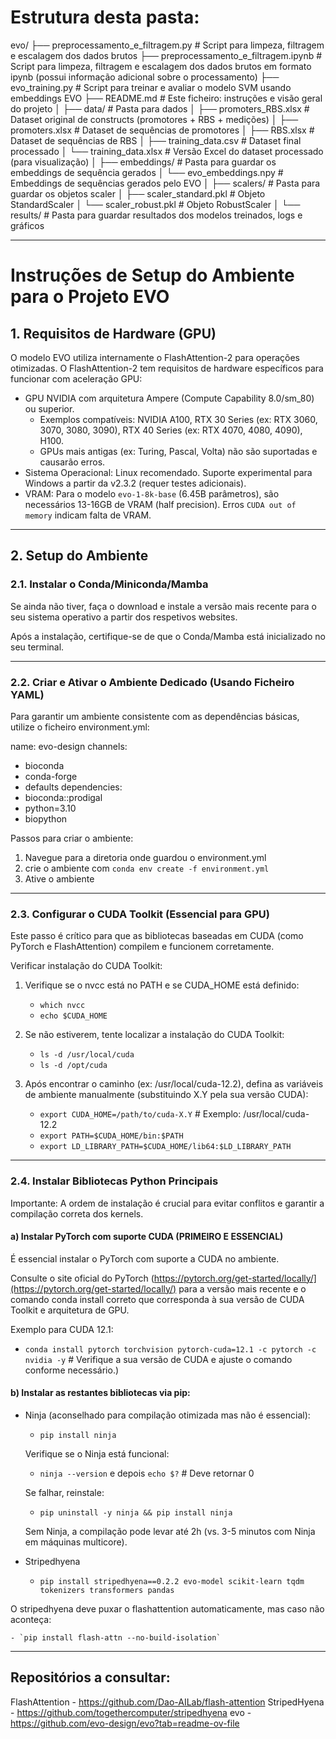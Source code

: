 # Estrutura desta pasta:

evo/
├── preprocessamento_e_filtragem.py             # Script para limpeza, filtragem e escalagem dos dados brutos
├── preprocessamento_e_filtragem.ipynb          # Script para limpeza, filtragem e escalagem dos dados brutos em formato ipynb (possui informação adicional sobre o processamento)
├── evo_training.py                             # Script para treinar e avaliar o modelo SVM usando embeddings EVO
├── README.md                                   # Este ficheiro: instruções e visão geral do projeto
│
├── data/                                       # Pasta para dados
│   ├── promoters_RBS.xlsx                      # Dataset original de constructs (promotores + RBS + medições)
│   ├── promoters.xlsx                          # Dataset de sequências de promotores
│   ├── RBS.xlsx                                # Dataset de sequências de RBS
│   ├── training_data.csv                       # Dataset final processado
│   └── training_data.xlsx                      # Versão Excel do dataset processado (para visualização)
│
├── embeddings/                                 # Pasta para guardar os embeddings de sequência gerados
│   └── evo_embeddings.npy                      # Embeddings de sequências gerados pelo EVO
│
├── scalers/                                    # Pasta para guardar os objetos scaler
│   ├── scaler_standard.pkl                     # Objeto StandardScaler
│   └── scaler_robust.pkl                       # Objeto RobustScaler
│
└── results/                                    # Pasta para guardar resultados dos modelos treinados, logs e gráficos

---

# Instruções de Setup do Ambiente para o Projeto EVO


## 1. Requisitos de Hardware (GPU)

O modelo EVO utiliza internamente o FlashAttention-2 para operações otimizadas. O FlashAttention-2 tem requisitos de hardware específicos para funcionar com aceleração GPU:

- GPU NVIDIA com arquitetura Ampere (Compute Capability 8.0/sm_80) ou superior.
  - Exemplos compatíveis: NVIDIA A100, RTX 30 Series (ex: RTX 3060, 3070, 3080, 3090), RTX 40 Series (ex: RTX 4070, 4080, 4090), H100.
  - GPUs mais antigas (ex: Turing, Pascal, Volta) não são suportadas e causarão erros.
- Sistema Operacional: Linux recomendado. Suporte experimental para Windows a partir da v2.3.2 (requer testes adicionais).
- VRAM: Para o modelo `evo-1-8k-base` (6.45B parâmetros), são necessários 13-16GB de VRAM (half precision). Erros `CUDA out of memory` indicam falta de VRAM.


---


## 2. Setup do Ambiente

### 2.1. Instalar o Conda/Miniconda/Mamba

Se ainda não tiver, faça o download e instale a versão mais recente para o seu sistema operativo a partir dos respetivos websites.

Após a instalação, certifique-se de que o Conda/Mamba está inicializado no seu terminal.

---

### 2.2. Criar e Ativar o Ambiente Dedicado (Usando Ficheiro YAML)

Para garantir um ambiente consistente com as dependências básicas, utilize o ficheiro environment.yml:

name: evo-design
channels:
  - bioconda
  - conda-forge
  - defaults
dependencies:
  - bioconda::prodigal
  - python=3.10
  - biopython



Passos para criar o ambiente:

1. Navegue para a diretoria onde guardou o environment.yml
2. crie o ambiente com `conda env create -f environment.yml`
3. Ative o ambiente
   
---

### 2.3. Configurar o CUDA Toolkit (Essencial para GPU)

Este passo é crítico para que as bibliotecas baseadas em CUDA (como PyTorch e FlashAttention) compilem e funcionem corretamente.

Verificar instalação do CUDA Toolkit:

1. Verifique se o nvcc está no PATH e se CUDA_HOME está definido:

	- `which nvcc`
	- `echo $CUDA_HOME`
   
2. Se não estiverem, tente localizar a instalação do CUDA Toolkit:

	- `ls -d /usr/local/cuda`
	- `ls -d /opt/cuda`
   
3. Após encontrar o caminho (ex: /usr/local/cuda-12.2), defina as variáveis de ambiente manualmente (substituindo X.Y pela sua versão CUDA):

	- `export CUDA_HOME=/path/to/cuda-X.Y` # Exemplo: /usr/local/cuda-12.2
	- `export PATH=$CUDA_HOME/bin:$PATH`
	- `export LD_LIBRARY_PATH=$CUDA_HOME/lib64:$LD_LIBRARY_PATH`
   
---

### 2.4. Instalar Bibliotecas Python Principais

Importante: A ordem de instalação é crucial para evitar conflitos e garantir a compilação correta dos kernels.


#### a) Instalar PyTorch com suporte CUDA (PRIMEIRO E ESSENCIAL)

É essencial instalar o PyTorch com suporte a CUDA no ambiente.

Consulte o site oficial do PyTorch (https://pytorch.org/get-started/locally/](https://pytorch.org/get-started/locally/) para a versão mais recente e o comando conda install correto que corresponda à sua versão de CUDA Toolkit e arquitetura de GPU.

Exemplo para CUDA 12.1: 
 
 - `conda install pytorch torchvision pytorch-cuda=12.1 -c pytorch -c nvidia -y` # Verifique a sua versão de CUDA e ajuste o comando conforme necessário.)


#### b) Instalar as restantes bibliotecas via pip: 

- Ninja (aconselhado para compilação otimizada mas não é essencial):

	- `pip install ninja`

    Verifique se o Ninja está funcional:
 
	- `ninja --version` e depois  `echo $?`  # Deve retornar 0
 
    Se falhar, reinstale:

	- `pip uninstall -y ninja && pip install ninja`
 
    Sem Ninja, a compilação pode levar até 2h (vs. 3-5 minutos com Ninja em máquinas multicore).



- Stripedhyena
  
	- `pip install stripedhyena==0.2.2 evo-model scikit-learn tqdm tokenizers transformers pandas`

O stripedhyena deve puxar o flashattention automaticamente, mas caso não aconteça:

	- `pip install flash-attn --no-build-isolation`



---


## Repositórios a consultar:

FlashAttention - https://github.com/Dao-AILab/flash-attention
StripedHyena - https://github.com/togethercomputer/stripedhyena
evo - https://github.com/evo-design/evo?tab=readme-ov-file


